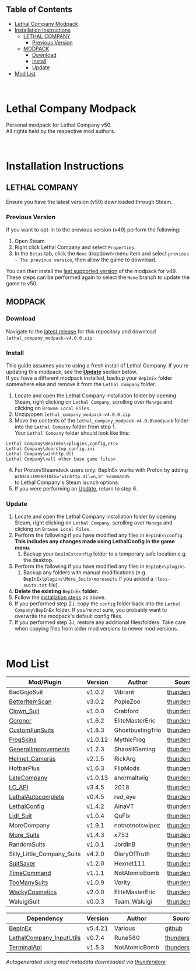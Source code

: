 ## Table of Contents

- [Lethal Company Modpack](#lethal-company-modpack)
- [Installation Instructions](#installation-instructions)
  - [LETHAL COMPANY](#lethal-company)
    - [Previous Version](#previous-version)
  - [MODPACK](#modpack)
    - [Download](#download)
    - [Install](#install)
    - [Update](#update)
- [Mod List](#mod-list)

<br>

# Lethal Company Modpack
Personal modpack for Lethal Company v50.\
All rights held by the respective mod authors.

<br>

# Installation Instructions
## LETHAL COMPANY
Ensure you have the latest version (v50) downloaded through Steam. 

### Previous Version
If you want to opt-in to the previous version (v49) perform the following:
1. Open Steam.
2. Right click Lethal Company and select `Properties`.
3. In the `Betas` tab, click the `None` dropdown-menu item and select `previous - The previous version`, then allow the game to download.

You can then install the [last supported version](https://github.com/konovic/lethal_company_modpack/releases/tag/v2.7.0) of the modpack for v49.\
These steps can be performed again to select the `None` branch to update the game to v50.

## MODPACK

### Download
Navigate to the [latest release](https://github.com/konovic/lethal_company_modpack/releases/latest) for this repository and download `lethal_company_modpack-v4.0.0.zip`.

### Install
This guide assumes you're using a fresh install of Lethal Company. If you're updating this modpack, see the [**Update**](#update) section below.\
If you have a different modpack installed, backup your `BepInEx` folder somewhere else and remove it from the `Lethal Company` folder.
1. Locate and open the Lethal Company installation folder by opening Steam, right clicking on `Lethal Company`, scrolling over `Manage` and clicking on `Browse Local Files`.
2. Unzip/open `lethal_company_modpack-v4.0.0.zip`.
3. Move the contents of the `lethal_company_modpack-v4.0.0\modpack` folder into the `Lethal Company` folder from step 1.\
Your `Lethal Company` folder should look like this:
```
Lethal Company\BepInEx\<plugins,config,etc>
Lethal Company\doorstop_config.ini
Lethal Company\winhttp.dll
Lethal Company\<all other base game files>
```
4. For Proton/Steamdeck users only: BepInEx works with Proton by adding\
`WINEDLLOVERRIDES="winhttp.dll=n,b" %command%`\
to Lethal Company's Steam launch options.
5. If you were performing an [Update](#update), return to step 6.

### Update
1. Locate and open the Lethal Company installation folder by opening Steam, right clicking on `Lethal Company`, scrolling over `Manage` and clicking on `Browse Local Files`.
2. Perform the following if you have modified any files in `BepInEx\config`. **This includes any changes made using LethalConfig in the game menu.**
    1. Backup your `BepInEx\config` folder to a temporary safe location e.g. the desktop.
3. Perform the following if you have modified any files in `BepInEx\plugins`.
    1. Backup any folders with manual modifications (e.g. `BepInEx\plugins\More_Suits\moresuits` if you added a `!less-suits.txt` file).
4. **Delete the existing** `BepInEx` **folder.**
5. Follow the [installation steps](#modpack) as above.
6. If you performed step 2.i, copy the `config` folder back into the `Lethal Company\BepInEx` folder. If you're not sure, you probably want to overwrite the modpack's default config files.
7. If you performed step 3.i, restore any additional files/folders. Take care when copying files from older mod versions to newer mod versions.

<br>

# Mod List
| Mod/Plugin                                                                              | Version | Author           | Source                                                                                             |
| --------------------------------------------------------------------------------------- | ------- | ---------------- | -------------------------------------------------------------------------------------------------- |
| BadGojoSuit                                                                             | v1.0.2  | Vibrant          | [thunderstore](https://thunderstore.io/c/lethal-company/p/Vibrant/BadGojoSuit)                     |
| [BetterItemScan](https://github.com/PopleZoo/BetterItemScan)                            | v3.0.2  | PopleZoo         | [thunderstore](https://thunderstore.io/c/lethal-company/p/PopleZoo/BetterItemScan)                 |
| [Clown_Suit](https://thunderstore.io/c/lethal-company/p/x753/More_Suits/)               | v1.0.0  | Crabford         | [thunderstore](https://thunderstore.io/c/lethal-company/p/Crabford/Clown_Suit)                     |
| [Coroner](https://github.com/EliteMasterEric/Coroner)                                   | v1.6.2  | EliteMasterEric  | [thunderstore](https://thunderstore.io/c/lethal-company/p/EliteMasterEric/Coroner)                 |
| [CustomFunSuits](https://www.google.com)                                                | v1.8.3  | GhostbustingTrio | [thunderstore](https://thunderstore.io/c/lethal-company/p/GhostbustingTrio/CustomFunSuits)         |
| [FrogSkins](https://twitter.com/mythicfroggo)                                           | v1.0.12 | MythicFrog       | [thunderstore](https://thunderstore.io/c/lethal-company/p/MythicFrog/FrogSkins)                    |
| [GeneralImprovements](https://github.com/Shaosil/LethalCompanyMods-GeneralImprovements) | v1.2.3  | ShaosilGaming    | [thunderstore](https://thunderstore.io/c/lethal-company/p/ShaosilGaming/GeneralImprovements)       |
| [Helmet_Cameras](https://github.com/The0therOne/Helmet_Cameras)                         | v2.1.5  | RickArg          | [thunderstore](https://thunderstore.io/c/lethal-company/p/RickArg/Helmet_Cameras)                  |
| HotbarPlus                                                                              | v1.6.3  | FlipMods         | [thunderstore](https://thunderstore.io/c/lethal-company/p/FlipMods/HotbarPlus)                     |
| [LateCompany](https://github.com/ANormalTwig/LC-LateCompany)                            | v1.0.13 | anormaltwig      | [thunderstore](https://thunderstore.io/c/lethal-company/p/anormaltwig/LateCompany)                 |
| [LC_API](https://github.com/steven4547466/LC-API)                                       | v3.4.5  | 2018             | [thunderstore](https://thunderstore.io/c/lethal-company/p/2018/LC_API)                             |
| [LethalAutocomplete](https://github.com/IlyaChichkov/LethalAutocompleteMod)             | v0.4.5  | red_eye          | [thunderstore](https://thunderstore.io/c/lethal-company/p/red_eye/LethalAutocomplete)              |
| [LethalConfig](https://github.com/AinaVT/LethalConfig)                                  | v1.4.2  | AinaVT           | [thunderstore](https://thunderstore.io/c/lethal-company/p/AinaVT/LethalConfig)                     |
| [Lidl_Suit](https://www.lidl.de)                                                        | v1.0.4  | QuFix            | [thunderstore](https://thunderstore.io/c/lethal-company/p/QuFix/Lidl_Suit)                         |
| MoreCompany                                                                             | v1.9.1  | notnotnotswipez  | [thunderstore](https://thunderstore.io/c/lethal-company/p/notnotnotswipez/MoreCompany)             |
| [More_Suits](https://github.com/x753/Lethal-Company-More-Suits)                         | v1.4.3  | x753             | [thunderstore](https://thunderstore.io/c/lethal-company/p/x753/More_Suits)                         |
| RandomSuits                                                                             | v1.0.1  | JordinB          | [thunderstore](https://thunderstore.io/c/lethal-company/p/JordinB/RandomSuits)                     |
| Silly_Little_Company_Suits                                                              | v4.2.0  | DiaryOfTruth     | [thunderstore](https://thunderstore.io/c/lethal-company/p/DiaryOfTruth/Silly_Little_Company_Suits) |
| [SuitSaver](https://github.com/Hexnet111/SuitSaver)                                     | v1.2.0  | Hexnet111        | [thunderstore](https://thunderstore.io/c/lethal-company/p/Hexnet111/SuitSaver)                     |
| [TimeCommand](https://github.com/Jax-Drummond/TimeCommand)                              | v1.1.1  | NotAtomicBomb    | [thunderstore](https://thunderstore.io/c/lethal-company/p/NotAtomicBomb/TimeCommand)               |
| [TooManySuits](https://github.com/VerityIncorporated/TooManySuits)                      | v1.0.9  | Verity           | [thunderstore](https://thunderstore.io/c/lethal-company/p/Verity/TooManySuits)                     |
| [WackyCosmetics](https://github.com/EliteMasterEric/Wacky-Cosmetics)                    | v2.0.0  | EliteMasterEric  | [thunderstore](https://thunderstore.io/c/lethal-company/p/EliteMasterEric/WackyCosmetics)          |
| WaluigiSuit                                                                             | v0.0.3  | Team_Waluigi     | [thunderstore](https://thunderstore.io/c/lethal-company/p/Team_Waluigi/WaluigiSuit)                |

| Dependency                                                                     | Version | Author        | Source                                                                                      |
| ------------------------------------------------------------------------------ | ------- | ------------- | ------------------------------------------------------------------------------------------- |
| [BepInEx](https://github.com/BepInEx/BepInEx)                                  | v5.4.21 | Various       | [github](https://github.com/BepInEx/BepInEx/releases/tag/v5.4.21)                           |
| [LethalCompany_InputUtils](https://github.com/Rune580/LethalCompanyInputUtils) | v0.7.4  | Rune580       | [thunderstore](https://thunderstore.io/c/lethal-company/p/Rune580/LethalCompany_InputUtils) |
| [TerminalApi](https://github.com/Jax-Drummond/TerminalApi)                     | v1.5.3  | NotAtomicBomb | [thunderstore](https://thunderstore.io/c/lethal-company/p/NotAtomicBomb/TerminalApi)        |

*Autogenerated using mod metadata downloaded via [thunderstore](https://thunderstore.io/c/lethal-company)*
